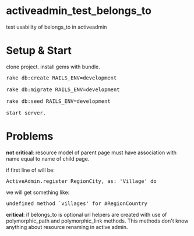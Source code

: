 activeadmin_test_belongs_to
===========================

test usability of belongs_to in activeadmin


Setup & Start
===========================
clone project.
install gems with bundle.
<pre>
rake db:create RAILS_ENV=development

rake db:migrate RAILS_ENV=development

rake db:seed RAILS_ENV=development

start server.
</pre>
Problems
===========================
<b>not critical</b>: resource model of parent page must have association with name equal to name of child page.

if first line of  will be:

<pre>ActiveAdmin.register RegionCity, as: 'Village' do</pre>

we will get something like:

<pre>undefined method `villages' for #RegionCountry </pre>


<b>critical</b>: if belongs_to is optional url helpers are created with use of polymorphic_path and polymorphic_link methods. 
This methods don't know anything about resource renaming in active admin.


